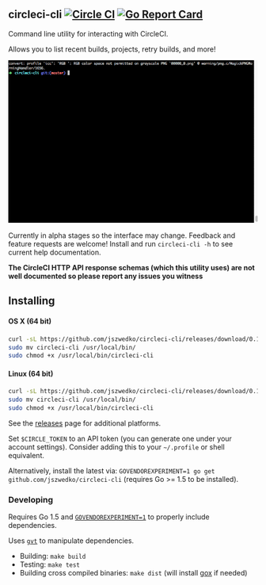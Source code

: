 ## circleci-cli [![Circle CI](https://circleci.com/gh/jszwedko/circleci-cli.svg?style=svg)](https://circleci.com/gh/jszwedko/circleci-cli) [![Go Report Card](https://goreportcard.com/badge/github.com/jszwedko/circleci-cli)](https://goreportcard.com/report/github.com/jszwedko/circleci-cli)

Command line utility for interacting with CircleCI.

Allows you to list recent builds, projects, retry builds, and more!

![Demo video](demo.gif)

Currently in alpha stages so the interface may change. Feedback and feature
requests are welcome! Install and run `circleci-cli -h` to see current help
documentation.

**The CircleCI HTTP API response schemas (which this utility uses) are not well documented so please report any issues you witness**

## Installing

#### OS X (64 bit)

```bash
curl -sL https://github.com/jszwedko/circleci-cli/releases/download/0.1.0/darwin_amd64 > circleci-cli
sudo mv circleci-cli /usr/local/bin/
sudo chmod +x /usr/local/bin/circleci-cli
```

#### Linux (64 bit)

```bash
curl -sL https://github.com/jszwedko/circleci-cli/releases/download/0.1.0/linux_amd64 > circleci-cli
sudo mv circleci-cli /usr/local/bin/
sudo chmod +x /usr/local/bin/circleci-cli
```

See the [releases](https://github.com/jszwedko/circleci-cli/releases) page for additional platforms.

Set `$CIRCLE_TOKEN` to an API token (you can generate one under your account settings). Consider adding this to your `~/.profile` or shell equivalent.

Alternatively, install the latest via: `GOVENDOREXPERIMENT=1 go get
github.com/jszwedko/circleci-cli` (requires Go >= 1.5 to be installed).

### Developing

Requires Go 1.5 and
[`GOVENDOREXPERIMENT=1`](https://docs.google.com/document/d/1Bz5-UB7g2uPBdOx-rw5t9MxJwkfpx90cqG9AFL0JAYo/edit)
to properly include dependencies.

Uses [`gvt`](https://github.com/FiloSottile/gvt) to manipulate dependencies.

- Building: `make build`
- Testing: `make test`
- Building cross compiled binaries: `make dist` (will install
  [gox](https://github.com/mitchellh/gox) if needed)
